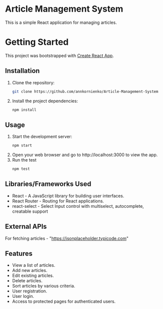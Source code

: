 # Article Management System
This is a simple React application for managing articles.

# Getting Started

This project was bootstrapped with [Create React App](https://github.com/facebook/create-react-app).


## Installation
1. Clone the repository:

   ```bash
   git clone https://github.com/annkornienko/Article-Management-System

2. Install the project dependencies:
   ```bash
   npm install

## Usage
1. Start the development server:
   ```bash
   npm start
2. Open your web browser and go to http://localhost:3000 to view the app.
3. Run the test
   ```bash
   npm test


## Libraries/Frameworks Used
- React - A JavaScript library for building user interfaces.
- React Router - Routing for React applications.
- react-select - Select Input control with multiselect, autocomplete, creatable support

## External APIs
For fetching articles - "https://jsonplaceholder.typicode.com"


## Features
- View a list of articles.
- Add new articles.
- Edit existing articles.
- Delete articles.
- Sort articles by various criteria.
- User registration.
- User login.
- Access to protected pages for authenticated users.

